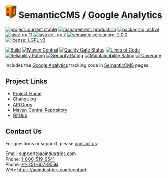 # [<img src="ao-logo.png" alt="AO Logo" width="35" height="40">](https://github.com/ao-apps) [SemanticCMS](https://github.com/ao-apps/semanticcms) / [Google Analytics](https://github.com/ao-apps/semanticcms-google-analytics)

[![project: current stable](https://semanticcms.com/ao-badges/project-current-stable.svg)](https://aoindustries.com/life-cycle#project-current-stable)
[![management: production](https://semanticcms.com/ao-badges/management-production.svg)](https://aoindustries.com/life-cycle#management-production)
[![packaging: active](https://semanticcms.com/ao-badges/packaging-active.svg)](https://aoindustries.com/life-cycle#packaging-active)  
[![java: &gt;= 11](https://semanticcms.com/ao-badges/java-11.svg)](https://docs.oracle.com/en/java/javase/11/docs/api/)
[![java ee: &gt;= 7](https://semanticcms.com/ao-badges/javaee-7.svg)](https://docs.oracle.com/javaee/7/api/)
[![semantic versioning: 2.0.0](https://semanticcms.com/ao-badges/semver-2.0.0.svg)](http://semver.org/spec/v2.0.0.html)
[![license: LGPL v3](https://semanticcms.com/ao-badges/license-lgpl-3.0.svg)](https://www.gnu.org/licenses/lgpl-3.0)

[![Build](https://github.com/ao-apps/semanticcms-google-analytics/workflows/Build/badge.svg?branch=master)](https://github.com/ao-apps/semanticcms-google-analytics/actions?query=workflow%3ABuild)
[![Maven Central](https://maven-badges.herokuapp.com/maven-central/com.semanticcms/semanticcms-google-analytics/badge.svg)](https://maven-badges.herokuapp.com/maven-central/com.semanticcms/semanticcms-google-analytics)
[![Quality Gate Status](https://sonarcloud.io/api/project_badges/measure?branch=master&project=com.semanticcms%3Asemanticcms-google-analytics&metric=alert_status)](https://sonarcloud.io/dashboard?branch=master&id=com.semanticcms%3Asemanticcms-google-analytics)
[![Lines of Code](https://sonarcloud.io/api/project_badges/measure?branch=master&project=com.semanticcms%3Asemanticcms-google-analytics&metric=ncloc)](https://sonarcloud.io/component_measures?branch=master&id=com.semanticcms%3Asemanticcms-google-analytics&metric=ncloc)  
[![Reliability Rating](https://sonarcloud.io/api/project_badges/measure?branch=master&project=com.semanticcms%3Asemanticcms-google-analytics&metric=reliability_rating)](https://sonarcloud.io/component_measures?branch=master&id=com.semanticcms%3Asemanticcms-google-analytics&metric=Reliability)
[![Security Rating](https://sonarcloud.io/api/project_badges/measure?branch=master&project=com.semanticcms%3Asemanticcms-google-analytics&metric=security_rating)](https://sonarcloud.io/component_measures?branch=master&id=com.semanticcms%3Asemanticcms-google-analytics&metric=Security)
[![Maintainability Rating](https://sonarcloud.io/api/project_badges/measure?branch=master&project=com.semanticcms%3Asemanticcms-google-analytics&metric=sqale_rating)](https://sonarcloud.io/component_measures?branch=master&id=com.semanticcms%3Asemanticcms-google-analytics&metric=Maintainability)
[![Coverage](https://sonarcloud.io/api/project_badges/measure?branch=master&project=com.semanticcms%3Asemanticcms-google-analytics&metric=coverage)](https://sonarcloud.io/component_measures?branch=master&id=com.semanticcms%3Asemanticcms-google-analytics&metric=Coverage)

Includes the [Google Analytics](https://analytics.google.com/) tracking code in [SemanticCMS](https://github.com/ao-apps/semanticcms) pages.

## Project Links
* [Project Home](https://semanticcms.com/google-analytics/)
* [Changelog](https://semanticcms.com/google-analytics/changelog)
* [API Docs](https://semanticcms.com/google-analytics/apidocs/)
* [Maven Central Repository](https://search.maven.org/artifact/com.semanticcms/semanticcms-google-analytics)
* [GitHub](https://github.com/ao-apps/semanticcms-google-analytics)

## Contact Us
For questions or support, please [contact us](https://aoindustries.com/contact):

Email: [support@aoindustries.com](mailto:support@aoindustries.com)  
Phone: [1-800-519-9541](tel:1-800-519-9541)  
Phone: [+1-251-607-9556](tel:+1-251-607-9556)  
Web: https://aoindustries.com/contact
